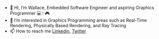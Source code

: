 - 👋 Hi, I’m Wallace, Embedded Software Engineer and aspiring Graphics Programmer :computer::sparkles::video_game:
- 👀 I’m interested in Graphics Programming areas such as Real-Time Rendering, Physically Based Rendering, and Ray Tracing
- 📫 How to reach me [Linkedin](https://www.linkedin.com/in/wallace-obey-393672b0), [Twitter](https://twitter.com/WallaceObey)

<!---
wobey96/wobey96 is a ✨ special ✨ repository because its `README.md` (this file) appears on your GitHub profile.
You can click the Preview link to take a look at your changes.
--->
